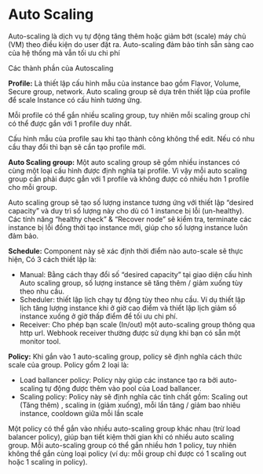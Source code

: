 # Auto Scaling

Auto-scaling là dịch vụ tự động tăng thêm hoặc giảm bớt (scale) máy chủ (VM) theo điều kiện do user đặt ra. Auto-scaling đảm bảo tính sẵn sàng cao của hệ thống mà vẫn tối ưu chi phí &#x20;

Các thành phần của Autoscaling &#x20;

**Profile:** Là thiết lập cấu hình mẫu của instance bao gồm Flavor, Volume, Secure group, network. Auto scaling group sẽ dựa trên thiết lập của profile để scale Instance có cấu hình tương ứng. &#x20;

Mỗi profile có thể gắn nhiều scaling group, tuy nhiên mỗi scaling group chỉ có thể được gắn với 1 profile duy nhất. &#x20;

Cấu hình mẫu của profile sau khi tạo thành công không thể edit. Nếu có nhu cầu thay đổi thì bạn sẽ cần tạo profile mới. &#x20;

**Auto Scaling group:** Một auto scaling group sẽ gồm nhiều instances có cùng một loại cấu hình được định nghĩa tại profile. Vì vậy mỗi auto scaling group cần phải được gắn với 1 profile và không được có nhiều hơn 1 profile cho mỗi group. &#x20;

Auto scaling group sẽ tạo số lượng instance tương ứng với thiết lập “desired capacity” và duy trì số lượng này cho dù có 1 instance bị lỗi (un-healthy). Các tính năng “healthy check” & “Recover node” sẽ kiểm tra, terminate các instance bị lỗi đồng thời tạo instance mới, giúp cho số lượng instance luôn đảm bảo. &#x20;

**Schedule:** Component này sẽ xác định thời điểm nào auto-scale sẽ thực hiện, Có 3 cách thiết lập là: &#x20;

* Manual: Bằng cách thay đổi số “desired capacity” tại giao diện cấu hình Auto scaling group, số lượng instance sẽ tăng thêm / giảm xuống tùy theo nhu cầu. &#x20;
* Scheduler: thiết lập lịch chạy tự động tùy theo nhu cầu. Ví dụ thiết lập lịch tăng lượng instance khi ở giờ cao điểm và thiết lập lịch giảm số instance xuống ở giờ thấp điểm để tối ưu chi phí. &#x20;
* Receiver: Cho phép bạn scale (In/out) một auto-scaling group thông qua http url. Webhook receiver thường được sử dụng khi bạn có sẵn một monitor tool. &#x20;

**Policy:** Khi gắn vào 1 auto-scaling group, policy sẽ định nghĩa cách thức scale của group. Policy gồm 2 loại là:  &#x20;

* Load ballancer policy: Policy này giúp các instance tạo ra bởi auto-scaling tự động được thêm vào pool của Load ballancer. &#x20;
* Scaling policy: Policy này sẽ định nghĩa các tính chất gồm: Scaling out (Tăng thêm) , scaling in (giảm xuống), mỗi lần tăng / giảm bao nhiêu instance, cooldown giữa mỗi lần scale&#x20;

Một policy có thể gắn vào nhiều auto-scaling group khác nhau (trừ load balancer policy), giúp bạn tiết kiệm thời gian khi có nhiều auto scaling group. Mỗi auto-scaling group có thể gắn nhiều hơn 1 policy, tuy nhiên không thể gắn cùng loại policy (ví dụ: mỗi group chỉ được có 1 scaling out hoặc 1 scaling in policy). &#x20;
